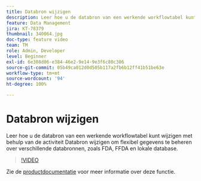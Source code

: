 ```yaml
---
title: Databron wijzigen
description: Leer hoe u de databron van een werkende workflowtabel kunt wijzigen met behulp van de activiteit Databron wijzigen om flexibel gegevens te beheren over verschillende databronnen, zoals FDA, FFDA en lokale database.
feature: Data Management
jira: KT-78379
thumbnail: 340064.jpg
doc-type: feature video
team: TM
role: Admin, Developer
level: Beginner
exl-id: 6e308d06-e384-46e2-9e14-9e3f6c80c386
source-git-commit: 05b49ca012d0d505b117a2fb6b12ff41b51be63e
workflow-type: tm+mt
source-wordcount: '94'
ht-degree: 100%

---
```


# Databron wijzigen

Leer hoe u de databron van een werkende workflowtabel kunt wijzigen met behulp van de activiteit Databron wijzigen om flexibel gegevens te beheren over verschillende databronnen, zoals FDA, FFDA en lokale database.

>[!VIDEO](https://video.tv.adobe.com/v/340064?quality=12&learn=on)

Zie de [productdocumentatie](https://experienceleague.adobe.com/docs/campaign/campaign-v8/config/workflows.html?lang=nl#change-data-source-activity) voor meer informatie over deze functie.
